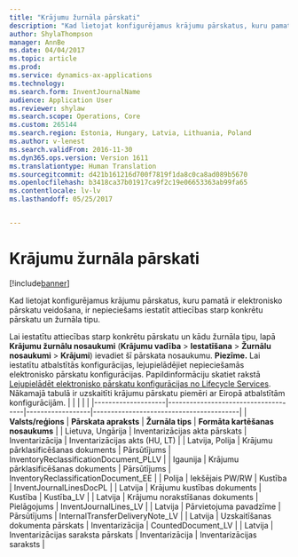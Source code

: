 ```yaml
---
title: "Krājumu žurnāla pārskati"
description: "Kad lietojat konfigurējamus krājumu pārskatus, kuru pamatā ir elektronisko pārskatu veidošana, ir nepieciešams iestatīt attiecības starp konkrētu pārskatu un žurnāla tipu."
author: ShylaThompson
manager: AnnBe
ms.date: 04/04/2017
ms.topic: article
ms.prod: 
ms.service: dynamics-ax-applications
ms.technology: 
ms.search.form: InventJournalName
audience: Application User
ms.reviewer: shylaw
ms.search.scope: Operations, Core
ms.custom: 265144
ms.search.region: Estonia, Hungary, Latvia, Lithuania, Poland
ms.author: v-lenest
ms.search.validFrom: 2016-11-30
ms.dyn365.ops.version: Version 1611
ms.translationtype: Human Translation
ms.sourcegitcommit: d421b161216d700f7819f1da8c0ca8ad089b5670
ms.openlocfilehash: b3418ca37b01917ca9f2c19e06653363ab99fa65
ms.contentlocale: lv-lv
ms.lasthandoff: 05/25/2017


---
```


# <a name="inventory-journal-reports"></a>Krājumu žurnāla pārskati

[!include[banner](../includes/banner.md)]


Kad lietojat konfigurējamus krājumu pārskatus, kuru pamatā ir elektronisko pārskatu veidošana, ir nepieciešams iestatīt attiecības starp konkrētu pārskatu un žurnāla tipu.

Lai iestatītu attiecības starp konkrētu pārskatu un kādu žurnāla tipu, lapā **Krājumu žurnālu nosaukumi** (**Krājumu vadība** &gt; **Iestatīšana** &gt; **Žurnālu nosaukumi** &gt; **Krājumi**) ievadiet šī pārskata nosaukumu. **Piezīme.** Lai iestatītu atbalstītās konfigurācijas, lejupielādējiet nepieciešamās elektronisko pārskatu konfigurācijas. Papildinformāciju skatiet rakstā [Lejupielādēt elektronisko pārskatu konfigurācijas no Lifecycle Services](/dynamics365/operations/dev-itpro/analytics/download-electronic-reporting-configuration-lcs). Nākamajā tabulā ir uzskaitīti krājumu pārskatu piemēri ar Eiropā atbalstītām konfigurācijām.
|                    |                                     |                  |                                         |
|--------------------|-------------------------------------|------------------|-----------------------------------------|
| **Valsts/reģions**        | **Pārskata apraksts**              | **Žurnāla tips** | **Formāta kartēšanas nosaukums**                 |
| Lietuva, Ungārija | Inventarizācijas akta pārskats          | Inventarizācija         | Inventarizācijas akts (HU, LT)            |
| Latvija, Polija     | Krājumu pārklasificēšanas dokuments | Pārsūtījums         | InventoryReclassificationDocument\_PLLV |
| Igaunija            | Krājumu pārklasificēšanas dokuments | Pārsūtījums         | InventoryReclassificationDocument\_EE   |
| Polija             | Iekšējais PW/RW                      | Kustība         | InventJournalLinesDocPL                 |
| Latvija             | Krājumu kustības dokuments         | Kustība         | Kustība\_LV                            |
| Latvija             | Krājumu norakstīšanas dokuments       | Pielāgojums       | InventJournalLines\_LV                  |
| Latvija             | Pārvietojuma pavadzīme              | Pārsūtījums         | InternalTransferDeliveryNote\_LV        |
| Latvija             | Uzskaitīšanas dokumenta pārskats            | Inventarizācija         | CountedDocument\_LV                     |
| Latvija             | Inventarizācijas saraksta pārskats                | Inventarizācija         | Inventarizācijas saraksts                           |






